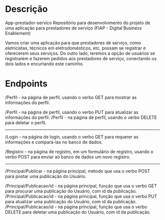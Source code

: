 <h1>Descrição</h1>

App-prestador-servico
Repositório para desenvolvimento do projeto de uma aplicação para prestadores de serviço (FIAP - Digital Business Enablement)

Vamos criar uma aplicação para que prestadores de serviço, como eletricistas, técnicos em eletrodomésticos, etc, possam se registrar e oferecerem seus serviços.
Do outro lado, teremos a opção de usuários se registrarem e fazerem pedidos aos prestadores de serviço, conectando os dois lados e encurtando este caminho.



<h1>Endpoints</h1>


/Perfil - na página de perfil, usando o verbo GET para mostrar as informações do perfil.

/Perfil - na página de perfil, usando o verbo PUT para atualizar as informações do perfil.
/Perfil - na página de perfil, usando o verbo DELETE para deletar o perfil.
<hr>
/Login -  na página de login, usando o verbo GET para requerer as informações e compará-las no banco de dados.

/Registro - na página de registro, em um formulário de registro, usando o verbo POST para enviar ao banco de dados um novo registro.
<hr> 
/Principal/Publicar - na página principal, método que usa o verbo POST para postar uma publicação do Usuário.

/Principal/Publicacao/id - na página principal, função que usa o verbo GET para procurar uma publicação do Usuário, com id da publicação.
/Principal/Publicacao/id - na página principal, função que usa o verbo PUT para atualizar uma publicação do Usuário, com id da publicação.
/Principal/Publicacao/id - na página principal, função que usa o verbo DELETE para deletar uma publicação do Usuário, com id da publicação.
